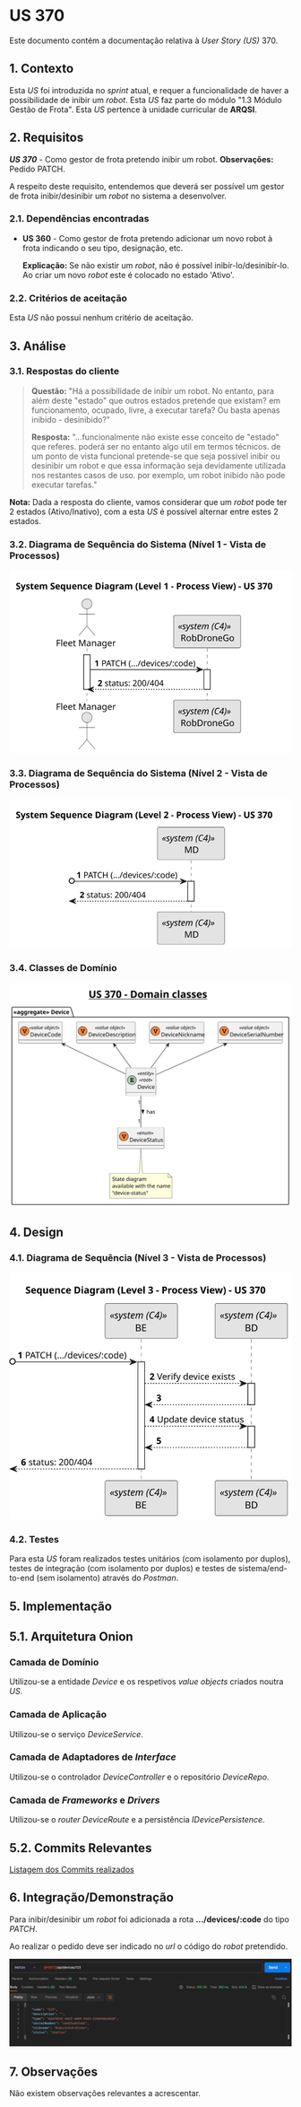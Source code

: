 # US 370

Este documento contém a documentação relativa à *User Story (US)* 370.

## 1. Contexto

Esta *US* foi introduzida no *sprint* atual, e requer a funcionalidade de haver a possibilidade de inibir um *robot*.
Esta *US* faz parte do módulo "1.3 Módulo Gestão de Frota".
Esta *US* pertence à unidade curricular de **ARQSI**.

## 2. Requisitos

***US 370*** - Como gestor de frota pretendo inibir um robot.
__Observações:__ Pedido PATCH.

A respeito deste requisito, entendemos que deverá ser possível um gestor de frota inibir/desinibir um *robot* no sistema a desenvolver.

### 2.1. Dependências encontradas

- **US 360** - Como gestor de frota pretendo adicionar um novo robot à frota indicando o seu tipo, designação, etc.

	**Explicação:** Se não existir um *robot*, não é possível inibír-lo/desinibír-lo. Ao criar um novo *robot* este é colocado no estado 'Ativo'.

### 2.2. Critérios de aceitação

Esta *US* não possui nenhum critério de aceitação.

## 3. Análise

### 3.1. Respostas do cliente

>**Questão:** "Há a possibilidade de inibir um robot. No entanto, para além deste "estado" que outros estados pretende que existam? 
> em funcionamento, ocupado, livre, a executar tarefa? Ou basta apenas inibido - desinibido?"
> 
>**Resposta:** "...funcionalmente não existe esse conceito de "estado" que referes. poderá ser no entanto algo util em termos técnicos.
de um ponto de vista funcional pretende-se que seja possivel inibir ou desinibir um robot e que essa informação seja devidamente 
utilizada nos restantes casos de uso. por exemplo, um robot inibido não pode executar tarefas."

**Nota:** Dada a resposta do cliente, vamos considerar que um *robot* pode ter 2 estados (Ativo/Inativo), com a esta *US* 
é possível alternar entre estes 2 estados.

### 3.2. Diagrama de Sequência do Sistema (Nível 1 - Vista de Processos)

![Diagrama de Sequência do Sistema](IMG/system-sequence-diagram-level-1.svg)

### 3.3. Diagrama de Sequência do Sistema (Nível 2 - Vista de Processos)

![Diagrama de Sequência do Sistema](IMG/system-sequence-diagram-level-2.svg)

### 3.4. Classes de Domínio

![Diagrama de Classes de Domínio](IMG/domain-classes.svg)

## 4. Design

### 4.1. Diagrama de Sequência (Nível 3 - Vista de Processos)

![Diagrama de Sequência](IMG/sequence-diagram-level-3.svg)

### 4.2. Testes

Para esta *US* foram realizados testes unitários (com isolamento por duplos), testes de integração (com isolamento por duplos)
e testes de sistema/end-to-end (sem isolamento) através do *Postman*.

## 5. Implementação

## 5.1. Arquitetura Onion

### Camada de Domínio

Utilizou-se a entidade *Device* e os respetivos *value objects* criados noutra *US*.

### Camada de Aplicação

Utilizou-se o serviço *DeviceService*.

### Camada de Adaptadores de *Interface*

Utilizou-se o controlador *DeviceController* e o repositório *DeviceRepo*.

### Camada de *Frameworks* e *Drivers*

Utilizou-se o *router* *DeviceRoute* e a persistência *IDevicePersistence*.

## 5.2. Commits Relevantes

[Listagem dos Commits realizados](https://github.com/sem5pi/sem5pi-23-24-50/issues/20)

## 6. Integração/Demonstração

Para inibir/desinibir um *robot* foi adicionada a rota **.../devices/:code** do tipo *PATCH*.

Ao realizar o pedido deve ser indicado no *url* o código do *robot* pretendido.

![Demonstração](IMG/demonstration.png)

## 7. Observações

Não existem observações relevantes a acrescentar.